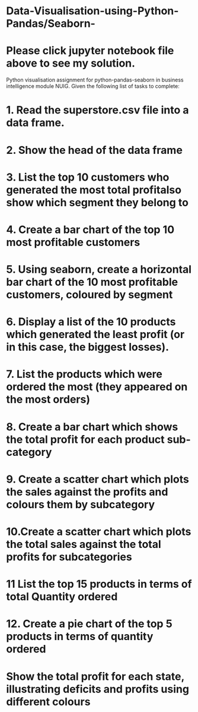 # Data-Visualisation-using-Python-Pandas/Seaborn-

# Please click jupyter notebook file above to see my solution. 

Python visualisation assignment for python-pandas-seaborn in business intelligence module NUIG. Given the following list of tasks to complete: 

# 1. Read the superstore.csv file into a data frame.

# 2. Show the head of the data frame

# 3. List the top 10 customers who generated the most total profitalso show which segment they belong to

# 4. Create a bar chart of the top 10 most profitable customers

# 5. Using seaborn, create a horizontal bar chart of the 10 most profitable customers, coloured by segment

# 6. Display a list of the 10 products which generated the least profit (or in this case, the biggest losses).

# 7. List the products which were ordered the most (they appeared on the most orders)

# 8. Create a bar chart which shows the total profit for each product sub-category

# 9. Create a scatter chart which plots the sales against the profits and colours them by subcategory

# 10.Create a scatter chart which plots the total sales against the total profits for subcategories

# 11 List the top 15 products in terms of total Quantity ordered

# 12. Create a pie chart of the top 5 products in terms of quantity ordered
# Show the total profit for each state, illustrating deficits and profits using different colours
